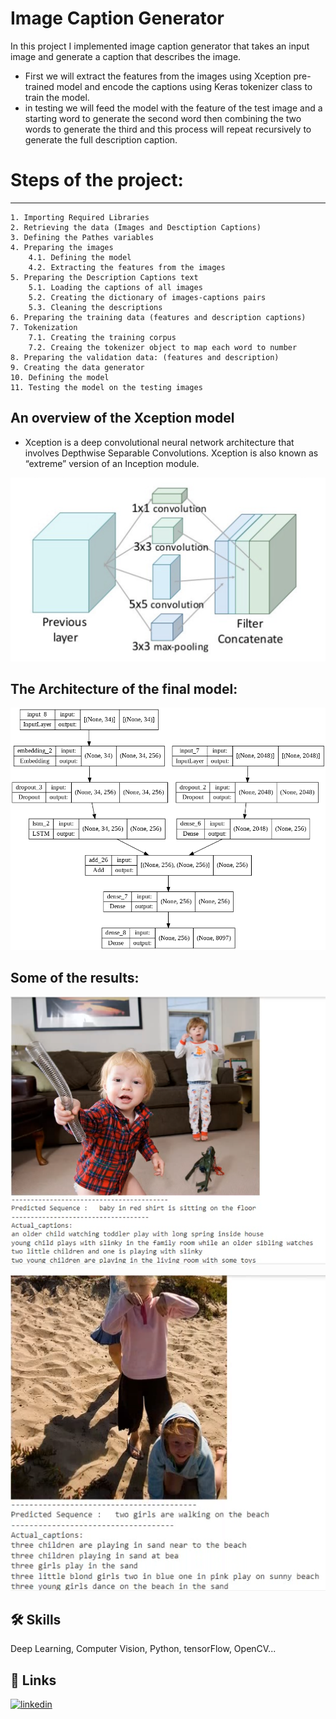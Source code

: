 
# **Image Caption Generator** 

In this project I implemented image caption generator that takes an input image and generate a caption that describes the image.
- First we will extract the features from the images using Xception pre-trained model and encode the captions using Keras tokenizer class to train the model.
- in testing we will feed the model with the feature of the test image and a starting word to generate the second word then combining the two words to generate the third and this process will repeat recursively to generate the full description caption. 
    
# Steps of the project:
--------------------------------
    1. Importing Required Libraries
    2. Retrieving the data (Images and Desctiption Captions)
    3. Defining the Pathes variables
    4. Preparing the images
        4.1. Defining the model
        4.2. Extracting the features from the images
    5. Preparing the Description Captions text
        5.1. Loading the captions of all images
        5.2. Creating the dictionary of images-captions pairs
        5.3. Cleaning the descriptions
    6. Preparing the training data (features and description captions)
    7. Tokenization
        7.1. Creating the training corpus
        7.2. Creaing the tokenizer object to map each word to number
    8. Preparing the validation data: (features and description)
    9. Creating the data generator
    10. Defining the model
    11. Testing the model on the testing images

## An overview of the Xception model
- Xception is a deep convolutional neural network architecture that involves Depthwise Separable Convolutions. Xception is also known as “extreme” version of an Inception module.

![cnn_model](https://github.com/MarwanMohamed95/Caption-Image-Generator/blob/main/Xception.png?raw=true)

## The Architecture of the final model:
![model](https://github.com/MarwanMohamed95/Caption-Image-Generator/blob/main/model.png?raw=true)

## Some of the results:
![r1](https://github.com/MarwanMohamed95/Caption-Image-Generator/blob/main/Result1.png?raw=true)

![r2](https://github.com/MarwanMohamed95/Caption-Image-Generator/blob/main/Result2.png?raw=true)

## 🛠 Skills
Deep Learning, Computer Vision, Python, tensorFlow, OpenCV...


## 🔗 Links
[![linkedin](https://img.shields.io/badge/linkedin-0A66C2?style=for-the-badge&logo=linkedin&logoColor=white)](https://www.linkedin.com/in/marwanabdelsalam95/)

